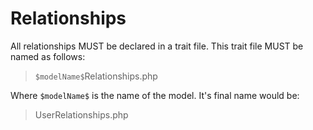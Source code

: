 # Relationships

All relationships MUST be declared in a trait file. 
This trait file MUST be named as follows:  
>`$modelName$`Relationships.php

Where `$modelName$` is the name of the model. It's final name would be:  
>UserRelationships.php